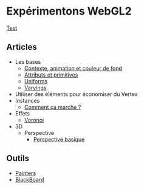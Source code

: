 # Expérimentons WebGL2

[Test](#test)

## Articles

-   Les bases
    -   [Contexte, animation et couleur de fond](#article/webgl2context)
    -   [Attributs et primitives](#article/attributes)
    -   [Uniforms](#article/uniforms)
    -   [Varyings](#article/varyings)
-   Utiliser des éléments pour économiser du Vertex
-   Instances
    -   [Comment ça marche ?](#article/instances)
-   Effets
    -   [Voronoi](#article/voronoi1)
-   3D
    -   Perspective
        -   [Perspective basique](#article/basic-perspective)

## Outils

-   [Painters](#tool/painter)
-   [BlackBoard](#tool/black-board)
